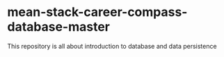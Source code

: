 # mean-stack-career-compass-database-master
This repository is all about introduction to database and data persistence
